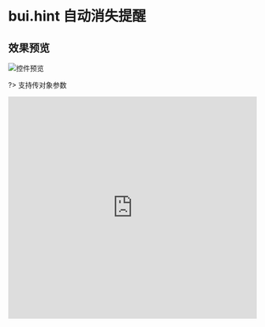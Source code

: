 # bui.hint 自动消失提醒


## 效果预览
![控件预览](http://www.easybui.com/static/images/controls/bui-hint_low.gif)

?> 支持传对象参数

<iframe width="100%" height="450" src="https://jshare.com.cn/easybui/CHZLwL/2/share/js,html,css,result" allowfullscreen="allowfullscreen" frameborder="0"></iframe>